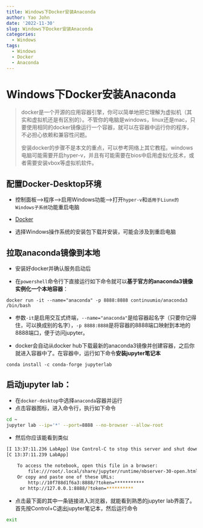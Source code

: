 ```yaml
---
title: Windows下Docker安装Anaconda
author: Yao John
date: '2022-11-30'
slug: Windows下Docker安装Anaconda
categories:
  - Windows
tags:
  - Windows
  - Docker
  - Anaconda
---
```


# Windows下Docker安装Anaconda

> docker是一个开源的应用容器引擎，你可以简单地把它理解为虚拟机（其实和虚拟机还是有区别的）。不管你的电脑是windows，linux还是mac，只要使用相同的docker镜像运行一个容器，就可以在容器中运行你的程序，不必担心依赖和兼容性问题。
>
> 安装docker的步骤不是本文的重点，可以参考网络上其它教程。windows电脑可能需要开启hyper-v，并且有可能需要在bios中启用虚拟化技术，或者需要安装vbox等虚拟机软件。

## 配置Docker-Desktop环境

-   控制面板-->程序-->启用Windows功能-->打开`hyper-v`和`适用于Liunx的Windows子系统`功能重启电脑

-   [Docker](https://www.docker.com/products/docker-desktop/)

-   选择Windows操作系统的安装包下载并安装，可能会涉及到重启电脑

## 拉取anaconda镜像到本地

-   安装好docker并确认服务启动后

-   在`powershell`命令行下直接运行如下命令就可以**基于官方的anaconda3镜像实例化一个本地容器**：

```Git
docker run -it --name="anaconda" -p 8888:8888 continuumio/anaconda3 /bin/bash
```

-   参数`-it`是启用交互式终端，`--name="anaconda"`是给容器起名字（只要你记得住，可以换成别的名字），`-p 8888:8888`是将容器的8888端口映射到本地的8888端口，便于访问jupyter。

-   docker会自动从docker hub下载最新的anaconda3镜像并创建容器，之后你就进入容器中了。在容器中，运行如下命令**安装jupyter笔记本**

```Git
conda install -c conda-forge jupyterlab
```

## 启动jupyter lab：

- 在`docker-desktop`中选择`anaconda`容器并运行
- 点击容器图标，进入命令行，执行如下命令

```bash
cd ~
jupyter lab --ip='*' --port=8888 --no-browser --allow-root
```

- 然后你应该能看到类似

```bash
[I 13:37:11.236 LabApp] Use Control-C to stop this server and shut down all kernels (twice to skip confirmation).
[C 13:37:11.239 LabApp] 
    
    To access the notebook, open this file in a browser:
        file:///root/.local/share/jupyter/runtime/nbserver-30-open.html
    Or copy and paste one of these URLs:
        http://10f788d1f6a3:8888/?token=***********
     or http://127.0.0.1:8888/?token=**********
```

- 点击最下面的其中一条链接进入浏览器，就能看到熟悉的jupyter lab界面了。
  首先按Control+C退出jupyter笔记本，然后运行命令

```bash
exit
```
